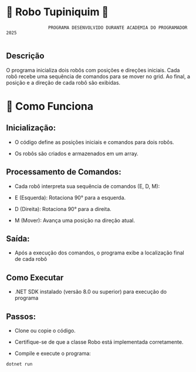 ﻿# 🚀 Robo Tupiniquim 🚀

````
				PROGRAMA DESENVOLVIDO DURANTE ACADEMIA DO PROGRAMADOR 2025
````

![]()

## Descrição
O programa inicializa dois robôs com posições e direções iniciais. Cada robô recebe uma sequência de comandos para se mover no grid. Ao final, a posição e a direção de cada robô são exibidas.


# 🔧 Como Funciona

## Inicialização:

- O código define as posições iniciais e comandos para dois robôs.

- Os robôs são criados e armazenados em um array.

## Processamento de Comandos:

- Cada robô interpreta sua sequência de comandos (E, D, M):

- E (Esquerda): Rotaciona 90° para a esquerda.

- D (Direita): Rotaciona 90° para a direita.

- M (Mover): Avança uma posição na direção atual.

## Saída:

- Após a execução dos comandos, o programa exibe a localização final de cada robô

## Como Executar

- .NET SDK instalado (versão 8.0 ou superior) para execução do programa

## Passos:

- Clone ou copie o código.

- Certifique-se de que a classe Robo está implementada corretamente.

- Compile e execute o programa:
````
dotnet run
````

